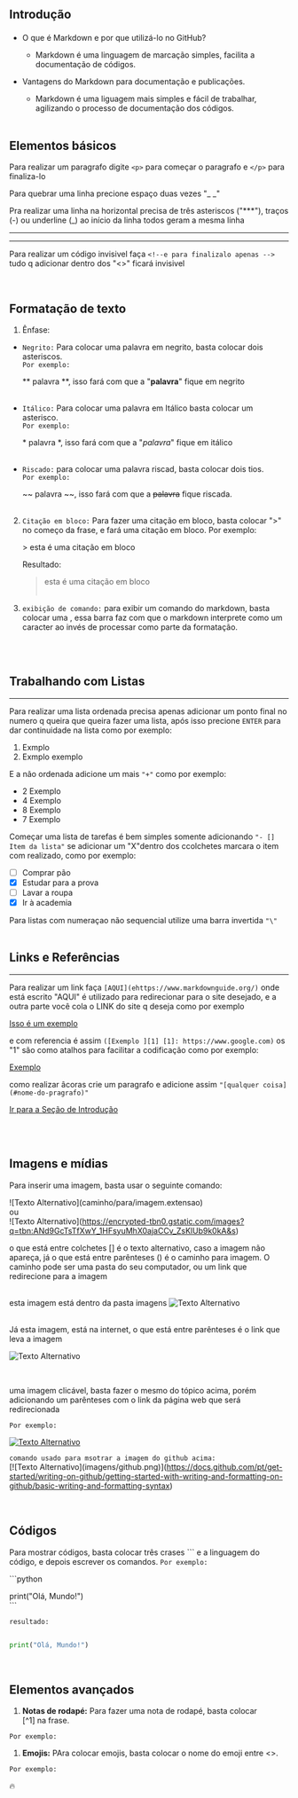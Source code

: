 ## <p>Introdução</p>

* O que é Markdown e por que utilizá-lo no GitHub?  
    * Markdown é uma linguagem de marcação simples, facilita a documentação de códigos.

* Vantagens do Markdown para documentação e publicações.

    * Markdown é uma liguagem mais simples e fácil de trabalhar, agilizando o processo de documentação dos códigos.
<br><br>

## Elementos básicos

   
Para realizar um paragrafo digite ```<p>``` para começar o paragrafo e ```</p>``` para finaliza-lo

Para quebrar uma linha precione espaço duas vezes "_ _"

Pra realizar uma linha na horizontal precisa de três asteriscos ("***"), traços (-) ou underline (_) ao início da linha todos geram a mesma linha 
***  
***

Para realizar um código invisivel faça ``<!--e para finalizalo apenas -->`` tudo q adicionar dentro dos "<>" ficará invisivel 
<!-- isso é um comentario invisivel ele nao aparece no preview somente no código --> 
<br>

## Formatação de texto 

1. Ênfase:
   
* ```Negrito:``` Para colocar uma palavra em negrito, basta colocar dois asteriscos.  
   ```Por exemplo:``` 
    
    ** palavra **, isso fará com que a "**palavra**" fique em negrito
<br><br>
* ```Itálico:``` Para colocar uma palavra em Itálico basta colocar um asterisco.  
```Por exemplo:``` 

     
    \* palavra *, isso fará com que a "*palavra*" fique em itálico
<br><br>
* ```Riscado:``` para colocar uma palavra riscad, basta colocar dois tios.  
  ```Por exemplo:``` 
    
    \~~ palavra \~~, isso fará com que a ~~palavra~~ fique riscada.
<br><br>


2. ``Citação em bloco:`` Para fazer uma citação em bloco, basta colocar "\>" no começo da frase, e fará uma citação em bloco.
   Por exemplo:  

   \> esta é uma citação em bloco  
  
   Resultado:
   >esta é uma citação em bloco
<br><br>


1. ``exibição de comando:`` para exibir um comando do markdown, basta colocar uma \, essa barra faz com que o markdown interprete como um caracter ao invés de processar como parte da formatação.

<br><br>

## Trabalhando com Listas
---

Para realizar uma lista ordenada precisa apenas adicionar um ponto final no numero q queira  que queira fazer uma lista, após isso precione ```ENTER``` para dar continuidade na lista como por exemplo: 

1. Exmplo 
2. Exmplo exemplo 

E a não ordenada adicione um mais ``"+"`` como por exemplo:

+  2 Exemplo
+  4 Exemplo  
+  8 Exemplo   
+  7 Exemplo 

Começar uma lista de tarefas é bem simples somente adicionando ``"- [] Item da lista"`` se adicionar um "X"dentro dos ccolchetes marcara o item com realizado, como por exemplo:

- [ ] Comprar pão
- [x] Estudar para a prova
- [ ] Lavar a roupa
- [x] Ir à academia

Para listas com numeraçao não sequencial utilize uma barra invertida ``"\"``
<br><br>

## Links e Referências
---

Para realizar um link faça ``[AQUI](ehttps://www.markdownguide.org/)`` onde está escrito "AQUI" é utilizado para redirecionar para o site desejado, e a outra parte você cola o LINK do site q deseja como por exemplo 

[Isso é um exemplo](https://www.youtube.com/)


e com referencia é assim ``([Exemplo ][1] [1]: https://www.google.com)`` os "1" são como atalhos para facilitar a codificação como por exemplo:

[Exemplo ][1]

[1]: https://www.youtube.com/

como realizar âcoras crie um paragrafo e adicione assim ``"[qualquer coisa](#nome-do-pragrafo)"``

[Ir para a Seção de Introdução](#Introdução)

<br><br>

## Imagens e mídias

Para inserir uma imagem, basta usar o seguinte comando:  

![Texto Alternativo]\(caminho/para/imagem.extensao)  
ou  
![Texto Alternativo]\(https://encrypted-tbn0.gstatic.com/images?q=tbn:ANd9GcTsTfXwY_1HFsyuMhX0ajaCCv_ZsKlUb9k0kA&s)

o que está entre colchetes [] é o texto alternativo, caso a imagem não apareça, já o que está entre parênteses () é o caminho para imagem. O caminho pode ser uma pasta do seu computador, ou um link que redirecione para a imagem

<br>esta imagem está dentro da pasta imagens
![Texto Alternativo](imagens/images.png)

<br>Já esta imagem, está na internet, o que está entre parênteses é o link que leva a imagem

![Texto Alternativo](https://encrypted-tbn0.gstatic.com/images?q=tbn:ANd9GcTsTfXwY_1HFsyuMhX0ajaCCv_ZsKlUb9k0kA&s)

<br>

uma imagem clicável, basta fazer o mesmo do tópico acima, porém adicionando um parênteses com o link da página web que será redirecionada  <br>

``Por exemplo:``

[![Texto Alternativo](imagens/github.png)](https://docs.github.com/pt/get-started/writing-on-github/getting-started-with-writing-and-formatting-on-github/basic-writing-and-formatting-syntax)


``comando usado para msotrar a imagem do github acima:``<br>
[\![Texto Alternativo]\(imagens/github.png)]\(https://docs.github.com/pt/get-started/writing-on-github/getting-started-with-writing-and-formatting-on-github/basic-writing-and-formatting-syntax)

<br>

## Códigos

Para mostrar códigos, basta colocar três crases ``` e a linguagem do código, e depois escrever os comandos.
``Por exemplo:`` 

\```python  
 
print("Olá, Mundo!")  
\```

``resultado:``

```python

print("Olá, Mundo!")
```
<br>

## Elementos avançados

1. **Notas de rodapé:** Para fazer uma nota de rodapé, basta colocar  
\[^1] na frase.

``Por exemplo:``  
[^1]: este é um exemplo de rodapé


[^1]: coloque no começo da frase para fazer um rodapé  
coloque no meio de uma [^1] frase para fazer um rodapé



1. **Emojis:** PAra colocar emojis, basta colocar o nome do emoji entre <>.

``Por exemplo:`` 

:fire:




